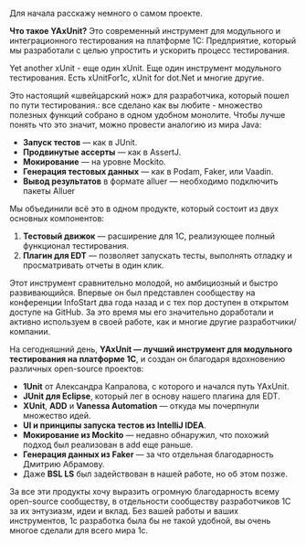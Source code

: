 Для начала расскажу немного о самом проекте.


**Что такое YAxUnit?** Это современный инструмент для модульного и интеграционного тестирования на платформе 1С: Предприятие, который мы разработали с целью упростить и ускорить процесс тестирования.

Yet another xUnit - еще один xUnit. Еще один инструмент модульного тестирования. Есть xUnitFor1c, xUnit for dot.Net и многие другие.

Это настоящий «швейцарский нож» для разработчика, который пошел по пути тестирования.: все сделано как вы любите - множество полезных функций собрано в одном удобном монолите. 
Чтобы лучше понять что это значит, можно провести аналогию из мира Java:

- **Запуск тестов** — как в JUnit.
- **Продвинутые ассерты** — как в AssertJ.
- **Мокирование** — на уровне Mockito.
- **Генерация тестовых данных** — как в Podam, Faker, или Vaadin.
- **Вывод результатов** в формате alluer — необходимо подключить пакеты Alluer

Мы объединили всё это в одном продукте, который состоит из двух основных компонентов:

1. **Тестовый движок** — расширение для 1С, реализующее полный функционал тестирования.
2. **Плагин для EDT** — позволяет запускать тесты, выполнять отладку и просматривать отчеты в один клик.

Этот инструмент сравнительно молодой, но амбициозный и быстро развивающийся. Впервые он был представлен сообществу на конференции InfoStart два года назад и с тех пор доступен в открытом доступе на GitHub. За это время мы его значительно доработали и активно используем в своей работе, как и многие другие разработчики/компании.

На сегодняшний день, **YAxUnit — лучший инструмент для модульного тестирования на платформе 1С**, и создан он благодаря вдохновению различных open-source проектов:

- **1Unit** от Александра Капралова, с которого и начался путь YAxUnit.
- **JUnit для Eclipse**, который лег в основу нашего плагина для EDT.
- **XUnit**, **ADD** и **Vanessa Automation** — откуда мы почерпнули множество идей.
- **UI и принципы запуска тестов из IntelliJ IDEA**.
- **Мокирование из Mockito** — недавно обнаружил, что похожий подход был реализован в add еще раньше.
- **Генерация данных из Faker** — за что отдельная благодарность Дмитрию Абрамову.
- Даже **BSL LS** был задействован в нашей работе, но об этом позже.

За все эти продукты хочу выразить огромную благодарность всему open-source сообществу, в отдельности сообществу разработчиков 1С за их энтузиазм, идеи и вклад. Без вашей работы и ваших инструментов, 1с разработка была бы не такой удобной, вы очень многое сделали для всего мира 1с.

